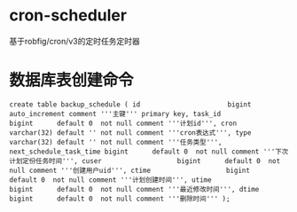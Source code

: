 # cron-scheduler
基于robfig/cron/v3的定时任务定时器

# 数据库表创建命令
`
create table backup_schedule
(
	id                      bigint auto_increment comment '''主键'''
	primary key,
	task_id                 bigint      default 0  not null comment '''计划id''',
	cron                    varchar(32) default '' not null comment '''cron表达式''',
	type                    varchar(32) default '' not null comment '''任务类型''',
	next_schedule_task_time bigint      default 0  not null comment '''下次计划定份任务时间''',
	cuser                   bigint      default 0  not null comment '''创建用户uid''',
	ctime                   bigint      default 0  not null comment '''计划创建时间''',
	utime                   bigint      default 0  not null comment '''最近修改时间''',
	dtime                   bigint      default 0  not null comment '''删除时间'''
);
`
